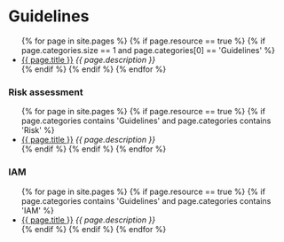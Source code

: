 # Guidelines

<ul>
  {% for page in site.pages %}
    {% if page.resource == true %}
      {% if page.categories.size == 1 and page.categories[0] == 'Guidelines' %}
          <li><a href="{{ page.url }}">{{ page.title }}</a> <em>{{ page.description }}</em></li>
      {% endif %}
    {% endif %}
  {% endfor %}
</ul>

### Risk assessment

<ul>
  {% for page in site.pages %}
    {% if page.resource == true %}
      {% if page.categories contains 'Guidelines' and page.categories contains 'Risk' %}
        <li><a href="{{ page.url }}">{{ page.title }}</a> <em>{{ page.description }}</em></li>
      {% endif %}
    {% endif %}
  {% endfor %}
</ul>

### IAM

<ul>
  {% for page in site.pages %}
    {% if page.resource == true %}
      {% if page.categories contains 'Guidelines' and page.categories contains 'IAM' %}
          <li><a href="{{ page.url }}">{{ page.title }}</a> <em>{{ page.description }}</em></li>
      {% endif %}
    {% endif %}
  {% endfor %}
</ul>
